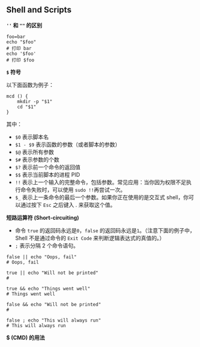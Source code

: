 ## Shell and Scripts

**`''` 和 `""` 的区别**

```shell
foo=bar
echo "$foo"
# 打印 bar
echo '$foo'
# 打印 $foo
```



**`$` 符号**

以下面函数为例子：

```shell
mcd () {
    mkdir -p "$1"
    cd "$1"
}
```

其中：

- `$0` 表示脚本名
- `$1 - $9` 表示函数的参数（或者脚本的参数）
- `$@` 表示所有参数
- `$#` 表示参数的个数
- `$?` 表示前一个命令的返回值
- `$$` 表示当前脚本的进程 PID
- `!!` 表示上一个输入的完整命令，包括参数。常见应用：当你因为权限不足执行命令失败时，可以使用 `sudo !!`再尝试一次。
- `$_` 表示上一条命令的最后一个参数。如果你正在使用的是交互式 shell，你可以通过按下 `Esc` 之后键入 . 来获取这个值。





**短路运算符 (Short-circuiting)**

- 命令 `true` 的返回码永远是`0`，`false` 的返回码永远是`1`。（注意下面的例子中，Shell 不是通过命令的 `Exit Code` 来判断逻辑表达式的真值的。）
- `;` 表示分隔 2 个命令语句。

```shell
false || echo "Oops, fail"
# Oops, fail

true || echo "Will not be printed"
#

true && echo "Things went well"
# Things went well

false && echo "Will not be printed"
#

false ; echo "This will always run"
# This will always run
```



**$ (CMD) 的用法**

